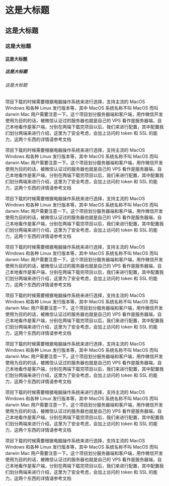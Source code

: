 ---
---

# 这是大标题

## 这是大标题

### 这是大标题

#### 这是大标题

##### 这是大标题

###### 这是大标题

项目下载的时候需要根据电脑操作系统来进行选择，支持主流的 MacOS Windows 和各种 Linux 发行版本等，其中 MacOS 系统名称不叫 MacOS 而叫 darwin Mac 用户需要注意一下。这个项目划分服务器端和客户端，用作微信开发使用为目的的话，被微信认证过的服务器也就是自己的 VPS 看作是服务器端，自己本地看作是客户端，分别在两端下载完项目以后，我们来进行配置，其中配置我们划分两端来进行介绍，这里为了安全考虑，会加上访问的 token 和 SSL 的能力，这两个东西的详情请参考文档

项目下载的时候需要根据电脑操作系统来进行选择，支持主流的 MacOS Windows 和各种 Linux 发行版本等，其中 MacOS 系统名称不叫 MacOS 而叫 darwin Mac 用户需要注意一下。这个项目划分服务器端和客户端，用作微信开发使用为目的的话，被微信认证过的服务器也就是自己的 VPS 看作是服务器端，自己本地看作是客户端，分别在两端下载完项目以后，我们来进行配置，其中配置我们划分两端来进行介绍，这里为了安全考虑，会加上访问的 token 和 SSL 的能力，这两个东西的详情请参考文档

项目下载的时候需要根据电脑操作系统来进行选择，支持主流的 MacOS Windows 和各种 Linux 发行版本等，其中 MacOS 系统名称不叫 MacOS 而叫 darwin Mac 用户需要注意一下。这个项目划分服务器端和客户端，用作微信开发使用为目的的话，被微信认证过的服务器也就是自己的 VPS 看作是服务器端，自己本地看作是客户端，分别在两端下载完项目以后，我们来进行配置，其中配置我们划分两端来进行介绍，这里为了安全考虑，会加上访问的 token 和 SSL 的能力，这两个东西的详情请参考文档

项目下载的时候需要根据电脑操作系统来进行选择，支持主流的 MacOS Windows 和各种 Linux 发行版本等，其中 MacOS 系统名称不叫 MacOS 而叫 darwin Mac 用户需要注意一下。这个项目划分服务器端和客户端，用作微信开发使用为目的的话，被微信认证过的服务器也就是自己的 VPS 看作是服务器端，自己本地看作是客户端，分别在两端下载完项目以后，我们来进行配置，其中配置我们划分两端来进行介绍，这里为了安全考虑，会加上访问的 token 和 SSL 的能力，这两个东西的详情请参考文档

项目下载的时候需要根据电脑操作系统来进行选择，支持主流的 MacOS Windows 和各种 Linux 发行版本等，其中 MacOS 系统名称不叫 MacOS 而叫 darwin Mac 用户需要注意一下。这个项目划分服务器端和客户端，用作微信开发使用为目的的话，被微信认证过的服务器也就是自己的 VPS 看作是服务器端，自己本地看作是客户端，分别在两端下载完项目以后，我们来进行配置，其中配置我们划分两端来进行介绍，这里为了安全考虑，会加上访问的 token 和 SSL 的能力，这两个东西的详情请参考文档

项目下载的时候需要根据电脑操作系统来进行选择，支持主流的 MacOS Windows 和各种 Linux 发行版本等，其中 MacOS 系统名称不叫 MacOS 而叫 darwin Mac 用户需要注意一下。这个项目划分服务器端和客户端，用作微信开发使用为目的的话，被微信认证过的服务器也就是自己的 VPS 看作是服务器端，自己本地看作是客户端，分别在两端下载完项目以后，我们来进行配置，其中配置我们划分两端来进行介绍，这里为了安全考虑，会加上访问的 token 和 SSL 的能力，这两个东西的详情请参考文档

项目下载的时候需要根据电脑操作系统来进行选择，支持主流的 MacOS Windows 和各种 Linux 发行版本等，其中 MacOS 系统名称不叫 MacOS 而叫 darwin Mac 用户需要注意一下。这个项目划分服务器端和客户端，用作微信开发使用为目的的话，被微信认证过的服务器也就是自己的 VPS 看作是服务器端，自己本地看作是客户端，分别在两端下载完项目以后，我们来进行配置，其中配置我们划分两端来进行介绍，这里为了安全考虑，会加上访问的 token 和 SSL 的能力，这两个东西的详情请参考文档

项目下载的时候需要根据电脑操作系统来进行选择，支持主流的 MacOS Windows 和各种 Linux 发行版本等，其中 MacOS 系统名称不叫 MacOS 而叫 darwin Mac 用户需要注意一下。这个项目划分服务器端和客户端，用作微信开发使用为目的的话，被微信认证过的服务器也就是自己的 VPS 看作是服务器端，自己本地看作是客户端，分别在两端下载完项目以后，我们来进行配置，其中配置我们划分两端来进行介绍，这里为了安全考虑，会加上访问的 token 和 SSL 的能力，这两个东西的详情请参考文档